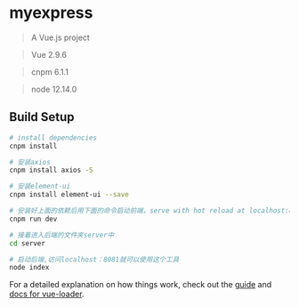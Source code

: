 # myexpress

> A Vue.js project

> Vue 2.9.6

> cnpm 6.1.1

> node 12.14.0


## Build Setup

``` bash
# install dependencies
cnpm install

# 安装axios
cnpm install axios -S

# 安装element-ui
cnpm install element-ui --save

# 安装好上面的依赖后用下面的命令启动前端，serve with hot reload at localhost:8081
cnpm run dev

# 接着进入后端的文件夹server中
cd server

# 启动后端,访问localhost：8081就可以使用这个工具
node index

```

For a detailed explanation on how things work, check out the [guide](http://vuejs-templates.github.io/webpack/) and [docs for vue-loader](http://vuejs.github.io/vue-loader).
